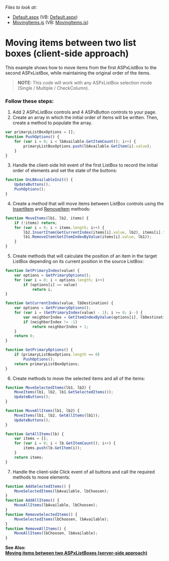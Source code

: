 <!-- default file list -->
*Files to look at*:

* [Default.aspx](./CS/WebSite/Default.aspx) (VB: [Default.aspx](./VB/WebSite/Default.aspx))
* [MovingItems.js](./CS/WebSite/Scripts/MovingItems.js) (VB: [MovingItems.js](./VB/WebSite/Scripts/MovingItems.js))
<!-- default file list end -->
# Moving items between two list boxes (client-side approach)


<p>This example shows how to move items from the first ASPxListBox to the second ASPxListBox, while maintaining the original order of the items.</p>

><b>NOTE:</b> This code will work with any ASPxListBox selection mode (Single / Multiple / CheckColumn).

### Follow these steps: 

1. Add 2 ASPxListBox controls and 4 ASPxButton controls to your page.
2. Create an array in which the initial order of items will be written. Then, create a method to populate the array.

```javascript
var primaryListBoxOptions = [];
function PushOptions() {
    for (var i = 0; i < lbAvailable.GetItemCount(); i++) {
        primaryListBoxOptions.push(lbAvailable.GetItem(i).value);
    }
}
```

3. Handle the client-side Init event of the first ListBox to record the initial order of elements and set the state of the buttons:

```javascript
function OnLBAvailableInit() {
    UpdateButtons();
    PushOptions();
}
```
4. Create a method that will move items between ListBox controls using the [InsertItem](https://docs.devexpress.com/AspNet/js-ASPxClientListBox.InsertItem(index-text)) and [RemoveItem](https://docs.devexpress.com/AspNet/js-ASPxClientListBox.RemoveItem(index)) methods:

```javascript
function MoveItems(lb1, lb2, items) {
    if (!items) return;
    for (var i = 0; i < items.length; i++) {
        lb2.InsertItem(GetCurrentIndex(items[i].value, lb2), items[i].text, items[i].value);
        lb1.RemoveItem(GetItemIndexByValue(items[i].value, lb1));
    }
}
```
5. Create methods that will calculate the position of an item in the target ListBox depending on its current position in the source ListBox:
```javascript
function GetPrimaryIndex(value) {
    var options = GetPrimaryOptions();
    for (var i = 0; i < options.length; i++)
        if (options[i] == value)
            return i;
}

function GetCurrentIndex(value, lbDestination) {
    var options = GetPrimaryOptions();
    for (var i = (GetPrimaryIndex(value) - 1); i >= 0; i--) {
        var neighborIndex = GetItemIndexByValue(options[i], lbDestination);
        if (neighborIndex != -1)
            return neighborIndex + 1;
    }
    return 0;
}

function GetPrimaryOptions() {
    if (primaryListBoxOptions.length == 0)
        PushOptions();
    return primaryListBoxOptions;
}
```

6. Create methods to move the selected items and all of the items:
```javascript
function MoveSelectedItems(lb1, lb2) {
    MoveItems(lb1, lb2, lb1.GetSelectedItems());
    UpdateButtons();
}

function MoveAllItems(lb1, lb2) {
    MoveItems(lb1, lb2, GetAllItems(lb1));
    UpdateButtons();
}

function GetAllItems(lb) {
    var items = [];
    for (var i = 0; i < lb.GetItemCount(); i++) {
        items.push(lb.GetItem(i));
    }
    return items;
}
```
7. Handle the client-side Click event of all buttons and call the required methods to move elements:

```javascript
function AddSelectedItems() {
    MoveSelectedItems(lbAvailable, lbChoosen);
}
function AddAllItems() {
    MoveAllItems(lbAvailable, lbChoosen);
}
function RemoveSelectedItems() {
    MoveSelectedItems(lbChoosen, lbAvailable);
}
function RemoveAllItems() {
    MoveAllItems(lbChoosen, lbAvailable);
}
```


<p><strong>See Also:<strong><br />
</strong><a href="https://www.devexpress.com/Support/Center/p/E3108">Moving items between two ASPxListBoxes (server-side approach)</a></p>

<br/>


